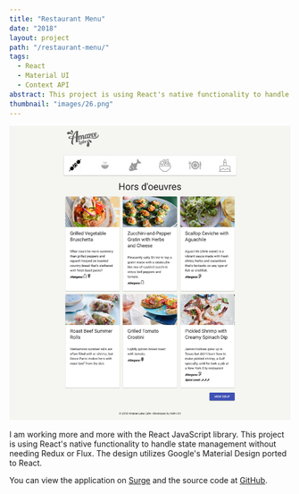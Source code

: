 ```yaml
---
title: "Restaurant Menu"
date: "2018"
layout: project
path: "/restaurant-menu/"
tags:
  - React
  - Material UI
  - Context API
abstract: This project is using React's native functionality to handle state management without needing Redux or Flux.
thumbnail: "images/26.png"
---
```

![](./images/26.png)

I am working more and more with the React JavaScript library. This project is using React's native functionality to handle state management without needing Redux or Flux. The design utilizes Google's Material Design ported to React. 

You can view the application on [Surge](https://brainy-steel.surge.sh/) and the source code at [GitHub](https://github.com/keithort/RestaurantMenu). 